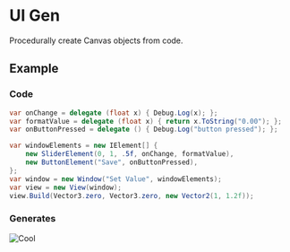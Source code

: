 # UI Gen

Procedurally create Canvas objects from code.

## Example

### Code

```c#
var onChange = delegate (float x) { Debug.Log(x); };
var formatValue = delegate (float x) { return x.ToString("0.00"); };
var onButtonPressed = delegate () { Debug.Log("button pressed"); };

var windowElements = new IElement[] {
    new SliderElement(0, 1, .5f, onChange, formatValue),
    new ButtonElement("Save", onButtonPressed),
};
var window = new Window("Set Value", windowElements);
var view = new View(window);
view.Build(Vector3.zero, Vector3.zero, new Vector2(1, 1.2f));
```

### Generates

![Cool](https://i.imgur.com/8e9yRWN.png)